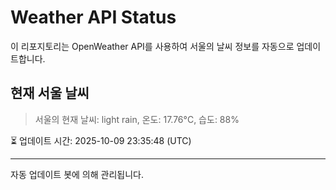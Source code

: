 
# Weather API Status

이 리포지토리는 OpenWeather API를 사용하여 서울의 날씨 정보를 자동으로 업데이트합니다.

## 현재 서울 날씨
> 서울의 현재 날씨: light rain, 온도: 17.76°C, 습도: 88%

⏳ 업데이트 시간: 2025-10-09 23:35:48 (UTC)

---
자동 업데이트 봇에 의해 관리됩니다.

